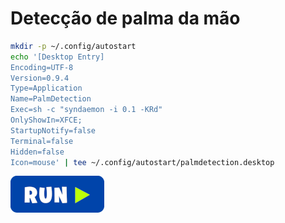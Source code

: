 # Detecção de palma da mão
```bash
mkdir -p ~/.config/autostart
echo '[Desktop Entry]
Encoding=UTF-8
Version=0.9.4
Type=Application
Name=PalmDetection
Exec=sh -c "syndaemon -i 0.1 -KRd"
OnlyShowIn=XFCE;
StartupNotify=false
Terminal=false
Hidden=false
Icon=mouse' | tee ~/.config/autostart/palmdetection.desktop
```
[![bashrun](../images/bashrun.png)](br:palmdetection)
